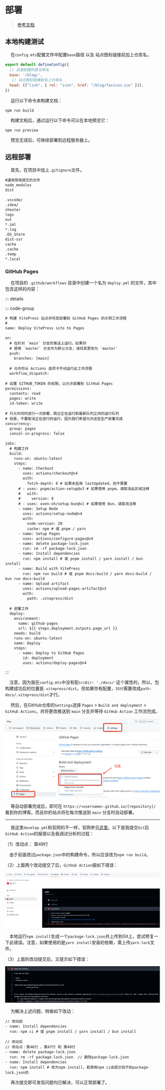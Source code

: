 # 部署

> [参考文档](https://vitepress.dev/zh/guide/deploy)

## 本地构建测试

​	　在`config.mts`配置文件中配置`base`路径 以及 站点图标链接前加上仓库名。


```js
export default defineConfig({
  // 这里配置的是仓库名
  base: '/blog/',
   // 站点图标链接前加上仓库名
  head: [["link", { rel: "icon", href: "/blog/favicon.ico" }]],
})
```

​	　运行以下命令来构建文档：

```shell
npm run build
```

​	　构建文档后，通过运行以下命令可以在本地预览它：

```shell
npm run preview
```

​	　预览无误后，可继续部署到远程服务器上。

## 远程部署

​	　首先，在项目中加上`.gitignore`文件。

```
#通用禁用提交的文件
node_modules
dist

.vscode/
.idea/
shooter
logs
out
*.iml
*.log
.DS_Store
dist-ssr
cache
.cache
.temp
*.local
```



### GitHub Pages

​	　在项目的 `.github/workflows` 目录中创建一个名为 `deploy.yml` 的文件，其中包含这样的内容：

::: details

::: code-group

```yml[.github/workflows] {46-47,49,51,55}
# 构建 VitePress 站点并将其部署到 GitHub Pages 的示例工作流程
#
name: Deploy VitePress site to Pages

on:
  # 在针对 `main` 分支的推送上运行。如果你
  # 使用 `master` 分支作为默认分支，请将其更改为 `master`
  push:
    branches: [main]

  # 允许你从 Actions 选项卡手动运行此工作流程
  workflow_dispatch:

# 设置 GITHUB_TOKEN 的权限，以允许部署到 GitHub Pages
permissions:
  contents: read
  pages: write
  id-token: write

# 只允许同时进行一次部署，跳过正在运行和最新队列之间的运行队列
# 但是，不要取消正在进行的运行，因为我们希望允许这些生产部署完成
concurrency:
  group: pages
  cancel-in-progress: false

jobs:
  # 构建工作
  build:
    runs-on: ubuntu-latest
    steps:
      - name: Checkout
        uses: actions/checkout@v4
        with:
          fetch-depth: 0 # 如果未启用 lastUpdated，则不需要
      # - uses: pnpm/action-setup@v3 # 如果使用 pnpm，请取消此区域注释
      #   with:
      #     version: 9
      # - uses: oven-sh/setup-bun@v1 # 如果使用 Bun，请取消注释
      - name: Setup Node
        uses: actions/setup-node@v4
        with:
          node-version: 20
          cache: npm # 或 pnpm / yarn
      - name: Setup Pages
        uses: actions/configure-pages@v4
      - name: delete package-lock.json
        run: rm -rf package-lock.json
      - name: Install dependencies
        run: npm install # 或 pnpm install / yarn install / bun install
      - name: Build with VitePress
        run: npm run build # 或 pnpm docs:build / yarn docs:build / bun run docs:build
      - name: Upload artifact
        uses: actions/upload-pages-artifact@v3
        with:
          path: .vitepress/dist

  # 部署工作
  deploy:
    environment:
      name: github-pages
      url: ${{ steps.deployment.outputs.page_url }}
    needs: build
    runs-on: ubuntu-latest
    name: Deploy
    steps:
      - name: Deploy to GitHub Pages
        id: deployment
        uses: actions/deploy-pages@v4
```
:::

​	　注意，因为我在`config.mts`中没有配`srcDir: './docs/'`这个属性的，所以，包构建成功后的位置是`.vitepress/dist`。但如果你有配置，`55行`需要改成`path: docs/.vitepress/dist`才行。

​	　然后，在GitHub仓库的`Settings`选择 `Pages` > `Build and deployment` > `GitHub Actions`，并将更改推送到 `main` 分支并等待 `GitHub Action` 工作流完成。

![image-20250303173824001](./images/image-20250303173824001.png)

​	　等自动部署完成后，即可在 `https://<username>.github.io/[repository]/` 看到你的博客。而且你的站点将在每次推送到 `main` 分支时自动部署。

------

​	　我这里`develop.yml`和官网的不一样，官网参见[这里](https://vitepress.dev/zh/guide/deploy#github-pages)。以下是我提交`Git`后`GitHub Action`的报错以及我调试分析的过程：

（1）改动点： 第49行

​	　由于前面改过`package.json`中的构建命令，所以应该改为`npm run build`。

（2）上面两个改动提交了后，`GitHub Action`报如下错误：

![image-20250303223359354](./images/image-20250303223359354.png)

​	　本地运行`npm install`生成一个`package-lock.json`并上传到Git上，尝试修复一下此错误。注意，如果使用的是`yarn install`安装的依赖，需上传`yarn.lock`文件。

（3）上面的改动提交后，又提示如下错误：

![image-20250303224249638](./images/image-20250303224249638.png)

​	　为解决上述问题，特做如下改动：

```
// 改动前
- name: Install dependencies
  run: npm ci # 或 pnpm install / yarn install / bun install

// 改动后
// 改动点：第46行 、第47行 和 第49行
- name: delete package-lock.json
  run: rm -rf package-lock.json  // 删除package-lock.json
- name: Install dependencies    
  run: npm install # 改为npm install，若使用npm ci会提示找不到package-lock.json的
```

​	　再次提交即可发现问题均已解决，可以正常部署了。



